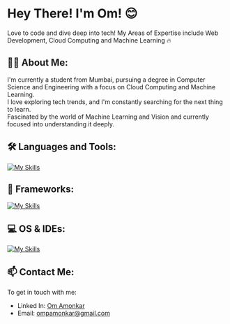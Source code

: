 # Hey There! I'm Om! 😊
Love to code and dive deep into tech! 
My Areas of Expertise include Web Development, Cloud Computing and Machine Learning 🔥  

## 👨‍💻 About Me:
I'm currently a student from Mumbai, pursuing a degree in Computer Science and Engineering with a focus on Cloud Computing and Machine Learning.  
I love exploring tech trends, and I'm constantly searching for the next thing to learn.  
Fascinated by the world of Machine Learning and Vision and currently focused into understanding it deeply.

## 🛠️ Languages and Tools:
[![My Skills](https://skillicons.dev/icons?i=c,cpp,py,java,html,css,js,nodejs,react,mongodb,mysql,aws,bash,bootstrap,docker)](https://skillicons.dev)

## 🚀 Frameworks:
[![My Skills](https://skillicons.dev/icons?i=react,nodejs,opencv,tensorflow,pytorch)](https://skillicons.dev)

## 💻 OS & IDEs:
[![My Skills](https://skillicons.dev/icons?i=windows,linux,vscode,pycharm)](https://skillicons.dev)

## 📫 Contact Me:
To get in touch with me:
- Linked In: [Om Amonkar](https://www.linkedin.com/in/om-amonkar-b3a101257/)
- Email: ompamonkar@gmail.com
